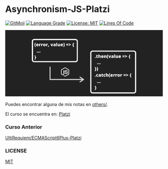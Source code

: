 # Asynchronism-JS-Platzi

[![GitMoji](https://img.shields.io/badge/gitmoji-%20😜-FFDD67.svg)](https://gitmoji.dev)
[![Language Grade](https://img.shields.io/lgtm/grade/javascript/g/UltiRequiem/Asynchronism-JS-Platzi.svg?logo=lgtm&logoWidth=18)](https://lgtm.com/projects/g/UltiRequiem/Asynchronism-JS-Platzi/context:javascript)
[![License: MIT](https://img.shields.io/badge/License-MIT-blue.svg)](https://opensource.org/licenses/MIT)
[![Lines Of Code](https://img.shields.io/tokei/lines/github.com/UltiRequiem/Asynchronism-JS-Platzi?color=blue&label=Total%20Lines)](https://github.com/UltiRequiem/Asynchronism-JS-Platzi)

![Image](./others/img/wall.png)

Puedes encontrar alguna de mis notas en [others/](./others/).

El curso se encuentra en: [Platzi](https://platzi.com/clases/asincronismo-js)

### Curso Anterior

[UltiRequiem/ECMAScript6Plus-Platzi](https://github.com/UltiRequiem/ECMAScript6Plus-Platzi)

### LICENSE

[MIT](./LICENSE)
